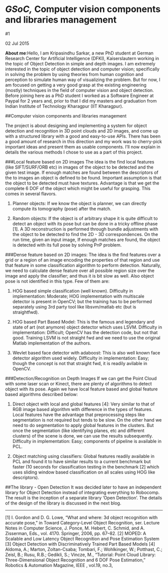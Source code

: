 # _GSoC,_ Computer vision components and libraries management

#1

02 Jul 2015

**About me**:Hello, I am Kripasindhu Sarkar, a new PhD student at German Research Center for Artificial Intelligence (DFKI), Kaiserslautern working in the topic of Object Detection in simple and depth images. I am extremely interested in the topic of object detection and computer vision; specifically in solving the problem by using theories from human cognition and perception to simulate human way of visualizing the problem. But for now, I am focused on getting a very good grasp at the existing engineering (mostly) techniques in the field of computer vision and object detection. Before joining here as a PhD student I worked as a Software Engineer at Paypal for 2 years and, prior to that I did my masters and graduation from Indian Institute of Technology Kharagpur (IIT Kharagpur).

##Computer vision components and libraries management

The project is about designing and implementing a system for object detection and recognition in 3D point clouds and 2D images, and come up with a structured library with a good and easy-to-use APIs. There has been a good amount of research in this direction and my work was to cherry-pick important ideas and present them as usable components. I’ll now explain in details the various methods I chose to use as a part of this project.

###Local feature based on 2D images The idea is the find local features (like SIFT/SURF/ORB etc) in images of the object to be detected and the given test image. If enough matches are found between the descriptors of the to images an object is defined to be found. Important assumption is that the object to be detected must have textures. Advantage is that we get the complete 6 DOF of the object which might be useful for grasping. This comes in several flavors.

1.  Planner objects: If we know the object is planner, we can directly compute its tomography (pose) after the match.

2.  Random objects: If the object is of arbitrary shape it is quite difficult to detect an object with its pose but can be done in a tricky offline phase [1]. A 3D reconstruction is performed through bundle adjustments with the object to be detected to find the 2D - 3D correspondences. On the run time, given an input image, If enough matches are found, the object is detected with its full pose by solving PnP problem.

###Dense feature based on 2D images: The idea is the find features over a grid or a region of an image encoding the properties of that region and use that feature in some classification algorithm to perform detection. Naturally, we need to calculate dense feature over all possible region size over the image and apply the classifier; and thus it is bit slow as well. Also object pose is not identified in this type. Few of them are:

1.  HOG based simple classification (well known). Difficulty in implementation: Moderate; HOG implementation with multiscale detector is present in OpenCV; but the training has to be performed separately using 3rd party tool like libsvm/matlab etc (but is straightfwd).

2.  HOG based Part Based Model: This is the famous and legendary and state of art (not anymore) object detector which uses LSVM. Difficulty in implementation: Difficult; OpenCV has the detection code, but not that good. Training LSVM is not straight fwd and we need to use the original Matlab implementation of the authors.

3.  Wevlet based face detector with adaboost: This is also well known face detector algorithm used widely. Difficulty in implementation: Easy; though the concept is not that straight fwd, it is readily avilable in OpenCV.

###Detection/Recognition on Depth Images If we can get the Point Cloud with some laser scan or Kinect, there are plenty of algorithms to detect object with its pose. Again we have local feature based and global feature based algorithms described below:

1.  Direct object with local and global features [4]: Very similar to that of RGB image based algorithm with difference in the types of features. Local features have the advantage that preprocessing steps like segmentation is not required but tends to be slow. On the other hand we need to do segmentation to apply global features in the clusters. But once the segmentation (like identifying planes, etc and different clusters) of the scene is done, we can use the results subsequently. Difficulty in implementation: Easy; components of pipeline is available in PCL.

2.  Object matching using classifiers: Global features readily available in PCL and found it to have similar results to a current benchmark but faster (10 seconds for classification testing in the benchmark [2] which uses sliding window based classification on all scales using HOG like descriptors).

##The library - Open Detection It was decided later to have an independent library for Object Detection instead of integrating everything to Robocomp. The result is the inception of a separate library ‘Open Detection’. The details of the design of the library is discussed in the next blog.

* * *

[1] I. Gordon and D. G. Lowe, “What and where: 3d object recognition with accurate pose,” in Toward Category-Level Object Recognition, ser. Lecture Notes in Computer Science, J. Ponce, M. Hebert, C. Schmid, and A. Zisserman, Eds., vol. 4170\. Springer, 2006, pp. 67–82. [2] MOPED: A Scalable and Low Latency Object Recognition and Pose Estimation System [3] Object Detection with Discriminatively Trained Part Based Models [4] Aldoma, A.; Marton, Zoltan-Csaba; Tombari, F.; Wohlkinger, W.; Potthast, C.; Zeisl, B.; Rusu, R.B.; Gedikli, S.; Vincze, M., “Tutorial: Point Cloud Library: Three-Dimensional Object Recognition and 6 DOF Pose Estimation,” Robotics & Automation Magazine, IEEE , vol.19, no.3,